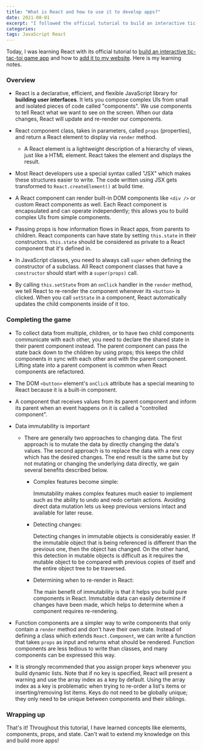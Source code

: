 ```yaml
---
title: "What is React and how to use it to develop apps?"
date: 2021-08-01
excerpt: "I followed the official tutorial to build an interactive tic-tac-toe game app. Here is what I have learned."
categories:
tags: JavaScript React
---
```


Today, I was learning React with its official tutorial to [build an interactive tic-tac-toi game app](https://reactjs.org/tutorial/tutorial.html) and how to [add it to my website](https://reactjs.org/docs/add-react-to-a-website.html). Here is my learning notes.

### Overview

- React is a declarative, efficient, and flexible JavaScript library for **building user interfaces**. It lets you compose complex UIs from small and isolated pieces of code called "components". We use components to tell React what we want to see on the screen. When our data changes, React will update and re-render our components.

- React component class, takes in parameters, called `props` (properties), and return a React element to display via `render` method.

  - A React element is a lightweight description of a hierarchy of views, just like a HTML element. React takes the element and displays the result.

- Most React developers use a special syntax called "JSX" which makes these structures easier to write. The code written using JSX gets transformed to `React.createElement()` at build time.

- A React component can render built-in DOM components like `<div />` or custom React components as well. Each React component is encapsulated and can operate independently; this allows you to build complex UIs from simple components.

- Passing props is how information flows in React apps, from parents to children. React components can have state by setting `this.state` in their constructors. `this.state` should be considered as private to a React component that it's defined in.

- In JavaScript classes, you need to always call `super` when defining the constructor of a subclass. All React component classes that have a `constructor` should start with a `super(props)` call.

- By calling `this.setState` from an `onClick` handler in the `render` method, we tell React to re-render the component whenever its `<button>` is clicked. When you call `setState` in a component, React automatically updates the child components inside of it too.

### Completing the game

- To collect data from multiple, children, or to have two child components communicate with each other, you need to declare the shared state in their parent component instead. The parent component can pass the state back down to the children by using props; this keeps the child components in sync with each other and with the parent component. Lifting state into a parent component is common when React components are refactored.

- The DOM `<button>` element's `onClick` attribute has a special meaning to React because it is a built-in component.

- A component that receives values from its parent component and inform its parent when an event happens on it is called a "controlled component".

- Data immutability is important

  - There are generally two approaches to changing data. The first approach is to mutate the data by directly changing the data's values. The second approach is to replace the data with a new copy which has the desired changes. The end result is the same but by not mutating or changing the underlying data directly, we gain several benefits described below.

    - Complex features become simple:

      Immutability makes complex features much easier to implement such as the ability to undo and redo certain actions. Avoiding direct data mutation lets us keep previous versions intact and available for later reuse.

    - Detecting changes:

      Detecting changes in immutable objects is considerably easier. If the immutable object that is being referenced is different than the previous one, then the object has changed. On the other hand, this detection in mutable objects is difficult as it requires the mutable object to be compared with previous copies of itself and the entire object tree to be traversed.

    - Determining when to re-render in React:

      The main benefit of immutability is that it helps you build pure components in React. Immutable data can easily determine if changes have been made, which helps to determine when a component requires re-rendering.

- Function components are a simpler way to write components that only contain a `render` method and don't have their own state. Instead of defining a class which extends `React.Component`, we can write a function that takes `props` as input and returns what should be rendered. Function components are less tedious to write than classes, and many components can be expressed this way.

- It is strongly recommended that you assign proper keys whenever you build dynamic lists. Note that if no key is specified, React will present a warning and use the array index as a key by default. Using the array index as a key is problematic when trying to re-order a list's items or inserting/removing list items. Keys do not need to be globally unique; they only need to be unique between components and their siblings.

### Wrapping up

That's it! Throughout this tutorial, I have learned concepts like elements, components, props, and state. Can't wait to extend my knowledge on this and build more apps!
